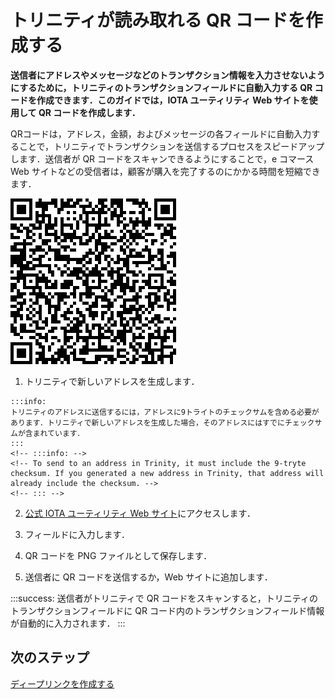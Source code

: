 # トリニティが読み取れる QR コードを作成する
<!-- # Create a QR Code that Trinity can read -->

**送信者にアドレスやメッセージなどのトランザクション情報を入力させないようにするために，トリニティのトランザクションフィールドに自動入力する QR コードを作成できます．このガイドでは，IOTA ユーティリティ Web サイトを使用して QR コードを作成します．**
<!-- **To avoid making senders enter transaction information such as your address or a message, you can create a QR code that auto-populates the transaction fields in Trinity. In this guide, you create a QR code, using the IOTA utility website.** -->

QRコードは，アドレス，金額，およびメッセージの各フィールドに自動入力することで，トリニティでトランザクションを送信するプロセスをスピードアップします．送信者が QR コードをスキャンできるようにすることで，e コマース Web サイトなどの受信者は，顧客が購入を完了するのにかかる時間を短縮できます．
<!-- QR codes speed up the process of sending a transaction in Trinity by auto-populating the Address, Value, and Message fields. By allowing senders to scan a QR code, recipients such as ecommerce websites can reduce the time it takes for customers to complete a purchase. -->

![Example QR code](../images/qr-code.png)

1. トリニティで新しいアドレスを生成します．
  <!-- 1. Generate a new address in Trinity -->

    :::info:
    トリニティのアドレスに送信するには，アドレスに9トライトのチェックサムを含める必要があります．トリニティで新しいアドレスを生成した場合，そのアドレスにはすでにチェックサムが含まれています．
    :::
    <!-- :::info: -->
    <!-- To send to an address in Trinity, it must include the 9-tryte checksum. If you generated a new address in Trinity, that address will already include the checksum. -->
    <!-- ::: -->

2. [公式 IOTA ユーティリティ Web サイト](https://utils.iota.org/qr-create)にアクセスします．
<!-- 2. Go to the [official IOTA utility website](https://utils.iota.org/qr-create) -->

3. フィールドに入力します．
<!-- 3. Complete the fields -->

4. QR コードを PNG ファイルとして保存します．
<!-- 4. Save the QR code as a PNG file -->

5. 送信者に QR コードを送信するか，Web サイトに追加します．
<!-- 5. Send the QR code to your sender, or add it to your website -->

:::success:
送信者がトリニティで QR コードをスキャンすると，トリニティのトランザクションフィールドに QR コード内のトランザクションフィールド情報が自動的に入力されます．
:::
<!-- :::success: -->
<!-- When the sender scans the QR code in Trinity, the transaction fields will be auto-populated with the ones from the QR code. -->
<!-- ::: -->

## 次のステップ
<!-- ## Next steps -->

[ディープリンクを作成する](../how-to-guides/create-deep-link.md)
<!-- [Create a deep link](../how-to-guides/create-deep-link.md) -->
